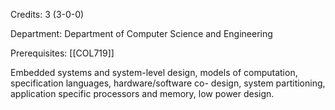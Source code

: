 Credits: 3 (3-0-0)

Department: Department of Computer Science and Engineering

Prerequisites: [[COL719]]

Embedded systems and system-level design, models of computation, specification languages, hardware/software co- design, system partitioning, application specific processors and memory, low power design.